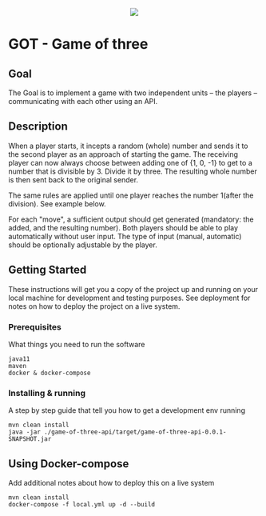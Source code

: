 <p align="center">
  <img src="https://user-images.githubusercontent.com/12870986/100696370-58bd1b80-33ce-11eb-8542-76fd93256917.png">
</p>

# GOT - Game of three

## Goal
The Goal is to implement a game with two independent units – the players –
communicating with each other using an API.

## Description
When a player starts, it incepts a random (whole) number and sends it to the second
player as an approach of starting the game. The receiving player can now always choose
between adding one of {1, 0, -1} to get to a number that is divisible by 3. Divide it by three. The
resulting whole number is then sent back to the original sender.

The same rules are applied until one player reaches the number 1(after the division).
See example below.

For each "move", a sufficient output should get generated (mandatory: the added, and
the resulting number). Both players should be able to play automatically without user input. The
type of input (manual, automatic) should be optionally adjustable by the player.

## Getting Started

These instructions will get you a copy of the project up and running on your local machine for development and testing purposes. See deployment for notes on how to deploy the project on a live system.

### Prerequisites

What things you need to run the software

```
java11
maven
docker & docker-compose
```

### Installing & running

A step by step guide that tell you how to get a development env running



```
mvn clean install
java -jar ./game-of-three-api/target/game-of-three-api-0.0.1-SNAPSHOT.jar

```

## Using Docker-compose

Add additional notes about how to deploy this on a live system

```
mvn clean install
docker-compose -f local.yml up -d --build 
```